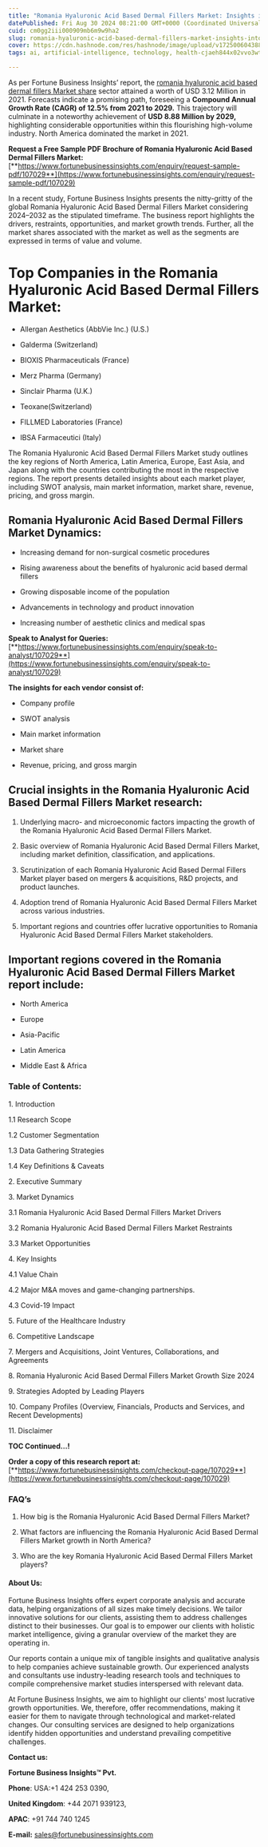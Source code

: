 ```yaml
---
title: "Romania Hyaluronic Acid Based Dermal Fillers Market: Insights into Romania's Hyaluronic Acid Based Dermal Fillers Market"
datePublished: Fri Aug 30 2024 08:21:00 GMT+0000 (Coordinated Universal Time)
cuid: cm0gg2iii000909mb6m9w9ha2
slug: romania-hyaluronic-acid-based-dermal-fillers-market-insights-into-romanias-hyaluronic-acid-based-dermal-fillers-market
cover: https://cdn.hashnode.com/res/hashnode/image/upload/v1725006043883/83905130-12e2-44a2-b0a2-7a94f26b01f8.png
tags: ai, artificial-intelligence, technology, health-cjaeh844x02vvo3wtj5r2s75q, healthcare

---
```


As per Fortune Business Insights’ report, the [romania hyaluronic acid based dermal fillers Market share](https://www.fortunebusinessinsights.com/romania-hyaluronic-acid-based-dermal-fillers-market-107029) sector attained a worth of USD 3.12 Million in 2021. Forecasts indicate a promising path, foreseeing a **Compound Annual Growth Rate (CAGR) of 12.5% from 2021 to 2029.** This trajectory will culminate in a noteworthy achievement of **USD 8.88 Million by 2029,** highlighting considerable opportunities within this flourishing high-volume industry. North America dominated the market in 2021.

**Request a Free Sample PDF Brochure of Romania Hyaluronic Acid Based Dermal Fillers Market:** [**https://www.fortunebusinessinsights.com/enquiry/request-sample-pdf/107029**](https://www.fortunebusinessinsights.com/enquiry/request-sample-pdf/107029)

In a recent study, Fortune Business Insights presents the nitty-gritty of the global Romania Hyaluronic Acid Based Dermal Fillers Market considering 2024–2032 as the stipulated timeframe. The business report highlights the drivers, restraints, opportunities, and market growth trends. Further, all the market shares associated with the market as well as the segments are expressed in terms of value and volume.

# **Top Companies in the Romania Hyaluronic Acid Based Dermal Fillers Market:**

* Allergan Aesthetics (AbbVie Inc.) (U.S.)
    
* Galderma (Switzerland)
    
* BIOXIS Pharmaceuticals (France)
    
* Merz Pharma (Germany)
    
* Sinclair Pharma (U.K.)
    
* Teoxane(Switzerland)
    
* FILLMED Laboratories (France)
    
* IBSA Farmaceutici (Italy)
    

The Romania Hyaluronic Acid Based Dermal Fillers Market study outlines the key regions of North America, Latin America, Europe, East Asia, and Japan along with the countries contributing the most in the respective regions. The report presents detailed insights about each market player, including SWOT analysis, main market information, market share, revenue, pricing, and gross margin.

## Romania Hyaluronic Acid Based Dermal Fillers Market **Dynamics**:

* Increasing demand for non-surgical cosmetic procedures
    
* Rising awareness about the benefits of hyaluronic acid based dermal fillers
    
* Growing disposable income of the population
    
* Advancements in technology and product innovation
    
* Increasing number of aesthetic clinics and medical spas
    

**Speak to Analyst for Queries:** [**https://www.fortunebusinessinsights.com/enquiry/speak-to-analyst/107029**](https://www.fortunebusinessinsights.com/enquiry/speak-to-analyst/107029)

**The insights for each vendor consist of:**

* Company profile
    
* SWOT analysis
    
* Main market information
    
* Market share
    
* Revenue, pricing, and gross margin
    

## **Crucial insights in the Romania Hyaluronic Acid Based Dermal Fillers Market research:**

1. Underlying macro- and microeconomic factors impacting the growth of the Romania Hyaluronic Acid Based Dermal Fillers Market.
    
2. Basic overview of Romania Hyaluronic Acid Based Dermal Fillers Market, including market definition, classification, and applications.
    
3. Scrutinization of each Romania Hyaluronic Acid Based Dermal Fillers Market player based on mergers & acquisitions, R&D projects, and product launches.
    
4. Adoption trend of Romania Hyaluronic Acid Based Dermal Fillers Market across various industries.
    
5. Important regions and countries offer lucrative opportunities to Romania Hyaluronic Acid Based Dermal Fillers Market stakeholders.
    

## **Important regions covered in the Romania Hyaluronic Acid Based Dermal Fillers Market report include:**

* North America
    
* Europe
    
* Asia-Pacific
    
* Latin America
    
* Middle East & Africa
    

### **Table of Contents:**

1\. Introduction

1.1 Research Scope

1.2 Customer Segmentation

1.3 Data Gathering Strategies

1.4 Key Definitions & Caveats

2\. Executive Summary

3\. Market Dynamics

3.1 Romania Hyaluronic Acid Based Dermal Fillers Market Drivers

3.2 Romania Hyaluronic Acid Based Dermal Fillers Market Restraints

3.3 Market Opportunities

4\. Key Insights

4.1 Value Chain

4.2 Major M&A moves and game-changing partnerships.

4.3 Covid-19 Impact

5\. Future of the Healthcare Industry

6\. Competitive Landscape

7\. Mergers and Acquisitions, Joint Ventures, Collaborations, and Agreements

8\. Romania Hyaluronic Acid Based Dermal Fillers Market Growth Size 2024

9\. Strategies Adopted by Leading Players

10\. Company Profiles (Overview, Financials, Products and Services, and Recent Developments)

11\. Disclaimer

**TOC Continued…!**

**Order a copy of this research report at:** [**https://www.fortunebusinessinsights.com/checkout-page/107029**](https://www.fortunebusinessinsights.com/checkout-page/107029)

### **FAQ’s**

1. How big is the Romania Hyaluronic Acid Based Dermal Fillers Market?
    
2. What factors are influencing the Romania Hyaluronic Acid Based Dermal Fillers Market growth in North America?
    
3. Who are the key Romania Hyaluronic Acid Based Dermal Fillers Market players?
    

#### **About Us:**

Fortune Business Insights offers expert corporate analysis and accurate data, helping organizations of all sizes make timely decisions. We tailor innovative solutions for our clients, assisting them to address challenges distinct to their businesses. Our goal is to empower our clients with holistic market intelligence, giving a granular overview of the market they are operating in.

Our reports contain a unique mix of tangible insights and qualitative analysis to help companies achieve sustainable growth. Our experienced analysts and consultants use industry-leading research tools and techniques to compile comprehensive market studies interspersed with relevant data.

At Fortune Business Insights, we aim to highlight our clients' most lucrative growth opportunities. We, therefore, offer recommendations, making it easier for them to navigate through technological and market-related changes. Our consulting services are designed to help organizations identify hidden opportunities and understand prevailing competitive challenges.

**Contact us:**

**Fortune Business Insights™ Pvt.**

**Phone**: USA:+1 424 253 0390,

**United Kingdom**: +44 2071 939123,

**APAC**: +91 744 740 1245

**E-mail:** [sales@fortunebusinessinsights.com](mailto:sales@fortunebusinessinsights.com)